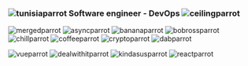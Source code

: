 ### ![tunisiaparrot](https://user-images.githubusercontent.com/69204725/183558814-bae3debe-5956-4c9f-b50d-c1f2f7fe16e0.gif) Software engineer - DevOps ![ceilingparrot](https://user-images.githubusercontent.com/69204725/185243048-34346310-d6c9-4767-b9cf-855277269d58.gif)


![mergedparrot](https://user-images.githubusercontent.com/69204725/183559905-23b9f226-f625-464f-8f4d-4130d9142caa.gif)
![asyncparrot](https://user-images.githubusercontent.com/69204725/183559907-31894f09-c881-46c3-b283-49c66a8a9be5.gif)
![bananaparrot](https://user-images.githubusercontent.com/69204725/183559909-1503b667-6fea-4086-a39a-2b5c86c0c390.gif)
![bobrossparrot](https://user-images.githubusercontent.com/69204725/183559911-055cd977-314b-4c8b-874a-3d68f6c6c284.gif)
![chillparrot](https://user-images.githubusercontent.com/69204725/183559914-fb693cb5-ffdd-4034-9d7f-d55d87e89b11.gif)
![coffeeparrot](https://user-images.githubusercontent.com/69204725/183559915-0230e328-804f-4007-b7c1-7e4c6f865aef.gif)
![cryptoparrot](https://user-images.githubusercontent.com/69204725/183559918-2625b068-dafd-44db-9a29-6208ebaab60f.gif)
![dabparrot](https://user-images.githubusercontent.com/69204725/183559920-d45d010e-f695-4aa4-9eef-8d42f69346f9.gif)

![vueparrot](https://user-images.githubusercontent.com/69204725/183559586-1778a4fd-9b52-4bc6-a26f-03971b8e1ec5.gif)
![dealwithitparrot](https://user-images.githubusercontent.com/69204725/183559596-44070668-f199-4295-ba3a-81ab93f40cca.gif)
![kindasusparrot](https://user-images.githubusercontent.com/69204725/183559603-2d7e5f1b-e264-4ad7-8ef0-d2b8d39b0962.gif)
![reactparrot](https://user-images.githubusercontent.com/69204725/183559604-a6de7de8-7c97-4898-a0bc-27f8abd62f30.gif)

<!--
**ahmedmlaouhia/ahmedmlaouhia** is a ✨ _special_ ✨ repository because its `README.md` (this file) appears on your GitHub profile.

Here are some ideas to get you started:

- 🔭 I’m currently working on ...
- 🌱 I’m currently learning ...
- 👯 I’m looking to collaborate on ...
- 🤔 I’m looking for help with ...
- 💬 Ask me about ...
- 📫 How to reach me: ...
- 😄 Pronouns: ...
- ⚡ Fun fact: ...
-->
